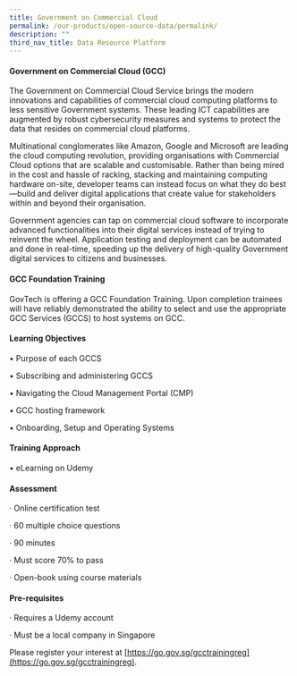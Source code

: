 ```yaml
---
title: Government on Commercial Cloud
permalink: /our-products/open-source-data/permalink/
description: ""
third_nav_title: Data Resource Platform
---
```

#### **Government on Commercial Cloud (GCC)**

The Government on Commercial Cloud Service brings the modern innovations and capabilities of commercial cloud computing platforms to less sensitive Government systems. These leading ICT capabilities are augmented by robust cybersecurity measures and systems to protect the data that resides on commercial cloud platforms.

Multinational conglomerates like Amazon, Google and Microsoft are leading the cloud computing revolution, providing organisations with Commercial Cloud options that are scalable and customisable. Rather than being mired in the cost and hassle of racking, stacking and maintaining computing hardware on-site, developer teams can instead focus on what they do best—build and deliver digital applications that create value for stakeholders within and beyond their organisation.

Government agencies can tap on commercial cloud software to incorporate advanced functionalities into their digital services instead of trying to reinvent the wheel. Application testing and deployment can be automated and done in real-time, speeding up the delivery of high-quality Government digital services to citizens and businesses.

#### **GCC Foundation Training**

GovTech is offering a GCC Foundation Training. Upon completion trainees will have reliably demonstrated the ability to select and use the appropriate GCC Services (GCCS) to host systems on GCC.

#### **Learning Objectives**

• Purpose of each GCCS

• Subscribing and administering GCCS

• Navigating the Cloud Management Portal (CMP)

• GCC hosting framework

• Onboarding, Setup and Operating Systems

#### **Training Approach**

• eLearning on Udemy

#### **Assessment**

· Online certification test

· 60 multiple choice questions

· 90 minutes

· Must score 70% to pass

· Open-book using course materials

#### **Pre-requisites**

· Requires a Udemy account

· Must be a local company in Singapore

Please register your interest at [https://go.gov.sg/gcctrainingreg](https://go.gov.sg/gcctrainingreg).